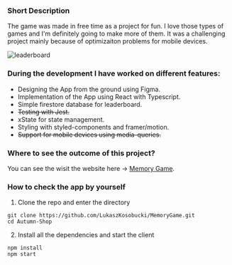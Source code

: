 ### Short Description

The game was made in free time as a project for fun. I love those types of games and I'm definitely going to make more of them. It was a challenging project mainly because of optimizaiton problems for mobile devices. 

<some screenshots of the webpage to be added here> 
  
  ![leaderboard]([http://url/to/img.png](https://drive.google.com/file/d/1Ctm6S0TOe38qCDvAqzMM9H-0KncRTB1q/view?usp=sharing))

### During the development I have worked on different features:

* Designing the App from the ground using Figma.
* Implementation of the App using React with Typescript.
* Simple firestore database for leaderboard.
* ~~Testing with Jest.~~
* xState for state management.
* Styling with styled-components and framer/motion.
* ~~Support for mobile devices using media-queries.~~

### Where to see the outcome of this project? 

You can see the wisit the website here -> [Memory Game](https://www.memory-game.lukaszkosobucki.pl/).

### How to check the app by yourself

1. Clone the repo and enter the directory
```
git clone https://github.com/LukaszKosobucki/MemoryGame.git
cd Autumn-Shop 
```
2. Install all the dependencies and start the client
```
npm install
npm start
```
